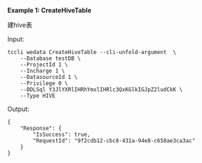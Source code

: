 **Example 1: CreateHiveTable**

建hive表

Input: 

```
tccli wedata CreateHiveTable --cli-unfold-argument  \
    --Database testDB \
    --ProjectId 1 \
    --Incharge 1 \
    --DatasourceId 1 \
    --Privilege 0 \
    --DDLSql Y3JlYXRlIHRhYmxlIHRlc3QxKGlkIGJpZ2ludCkK \
    --Type HIVE
```

Output: 
```
{
    "Response": {
        "IsSuccess": true,
        "RequestId": "9f2cdb12-cbc8-431a-94e8-c658ae3ca3ac"
    }
}
```

